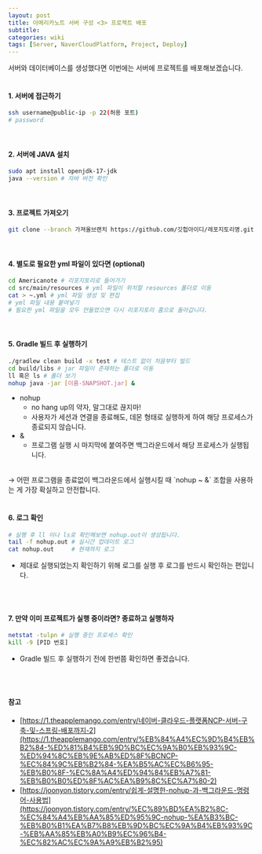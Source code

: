 ```yaml
---
layout: post
title: 아메리카노트 서버 구성 <3> 프로젝트 배포
subtitle: 
categories: wiki
tags: [Server, NaverCloudPlatform, Project, Deploy]
---
```

서버와 데이터베이스를 생성했다면 이번에는 서버에 프로젝트를 배포해보겠습니다.
<br/>
<br/>


#### 1. 서버에 접근하기
```bash
ssh username@public-ip -p 22(허용 포트)
# password
```
<br/>


#### 2. 서버에 JAVA 설치
```bash
sudo apt install openjdk-17-jdk
java --version # 자바 버전 확인
```
<br/>


#### 3. 프로젝트 가져오기
```bash
git clone --branch 가져올브랜치 https://github.com/깃헙아이디/레포지토리명.git # 프로젝트 복제
```
<br/>


#### 4. 별도로 필요한 yml 파일이 있다면 (optional)
```bash
cd Americanote # 리포지토리로 들어가기
cd src/main/resources # yml 파일이 위치할 resources 폴더로 이동
cat > ~.yml # yml 파일 생성 및 편집
# yml 파일 내용 붙여넣기
# 필요한 yml 파일을 모두 만들었으면 다시 리포지토리 홈으로 돌아갑니다.
```
<br/>


#### 5. Gradle 빌드 후 실행하기
```bash
./gradlew clean build -x test # 테스트 없이 처음부터 빌드
cd build/libs # jar 파일이 존재하는 폴더로 이동
ll 혹은 ls # 폴더 보기
nohup java -jar [이름-SNAPSHOT.jar] &
```
- nohup
    - no hang up의 약자, 말그대로 끊지마!
    - 사용자가 세션과 연결을 종료해도, 데몬 형태로 실행하게 하여 해당 프로세스가 종료되지 않습니다.
- &
    - 프로그램 실행 시 마지막에 붙여주면 백그라운드에서 해당 프로세스가 실행됩니다.
<br/>
        → 어떤 프로그램을 종료없이 백그라운드에서 실행시킬 때 `nohup ~ &` 조합을 사용하는 게 가장 확실하고 안전합니다.
<br/>
<br/>


#### 6. 로그 확인
```bash
# 실행 후 ll 이나 ls로 확인해보면 nohup.out이 생성됩니다.
tail -f nohup.out # 실시간 업데이트 로그
cat nohup.out     # 현재까지 로그
```
- 제대로 실행되었는지 확인하기 위해 로그를 실행 후 로그를 반드시 확인하는 편입니다.
<br/>
<br/>


#### 7. 만약 이미 프로젝트가 실행 중이라면? 종료하고 실행하자
```bash
netstat -tulpn # 실행 중인 프로세스 확인
kill -9 [PID 번호]
```
- Gradle 빌드 후 실행하기 전에 한번쯤 확인하면 좋겠습니다.
<br/>
<br/>


#### 참고
- [https://1.theapplemango.com/entry/네이버-클라우드-플랫폼NCP-서버-구축-및-스프링-배포까지-2](https://1.theapplemango.com/entry/%EB%84%A4%EC%9D%B4%EB%B2%84-%ED%81%B4%EB%9D%BC%EC%9A%B0%EB%93%9C-%ED%94%8C%EB%9E%AB%ED%8F%BCNCP-%EC%84%9C%EB%B2%84-%EA%B5%AC%EC%B6%95-%EB%B0%8F-%EC%8A%A4%ED%94%84%EB%A7%81-%EB%B0%B0%ED%8F%AC%EA%B9%8C%EC%A7%80-2)
- [https://joonyon.tistory.com/entry/쉽게-설명한-nohup-과-백그라운드-명령어-사용법](https://joonyon.tistory.com/entry/%EC%89%BD%EA%B2%8C-%EC%84%A4%EB%AA%85%ED%95%9C-nohup-%EA%B3%BC-%EB%B0%B1%EA%B7%B8%EB%9D%BC%EC%9A%B4%EB%93%9C-%EB%AA%85%EB%A0%B9%EC%96%B4-%EC%82%AC%EC%9A%A9%EB%B2%95)